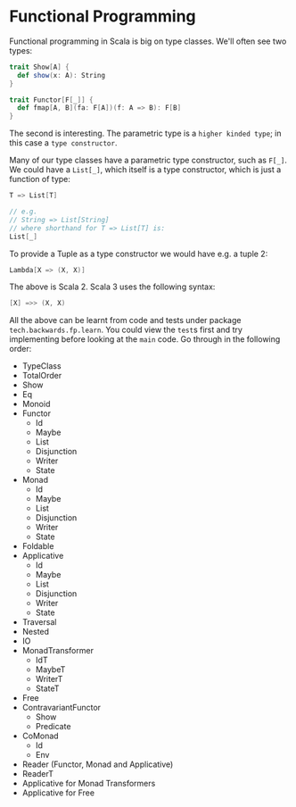 # Functional Programming

Functional programming in Scala is big on type classes. We'll often see two types:

```scala
trait Show[A] {
  def show(x: A): String
}

trait Functor[F[_]] {
  def fmap[A, B](fa: F[A])(f: A => B): F[B]
}
```
The second is interesting. The parametric type is a `higher kinded type`; in this case a `type constructor`.

Many of our type classes have a parametric type constructor, such as `F[_]`.
We could have a `List[_]`, which itself is a type constructor, which is just a function of type:
```scala
T => List[T]

// e.g.
// String => List[String]
// where shorthand for T => List[T] is:
List[_]
```
To provide a Tuple as a type constructor we would have e.g. a tuple 2:
```scala
Lambda[X => (X, X)]
```

The above is Scala 2. Scala 3 uses the following syntax:
```scala
[X] =>> (X, X)
```

All the above can be learnt from code and tests under package `tech.backwards.fp.learn`. You could view the `test`s first and try implementing before looking at the `main` code.
Go through in the following order:
- TypeClass
- TotalOrder
- Show
- Eq
- Monoid
- Functor
  - Id
  - Maybe
  - List
  - Disjunction
  - Writer
  - State
- Monad
  - Id
  - Maybe
  - List
  - Disjunction
  - Writer
  - State
- Foldable
- Applicative
  - Id
  - Maybe
  - List
  - Disjunction
  - Writer
  - State
- Traversal
- Nested
- ΙO
- MonadTransformer
  - IdT
  - MaybeT
  - WriterT
  - StateT
- Free
- ContravariantFunctor
  - Show
  - Predicate
- CoMonad
  - Id
  - Env
- Reader (Functor, Monad and Applicative)
- ReaderT
- Applicative for Monad Transformers
- Applicative for Free